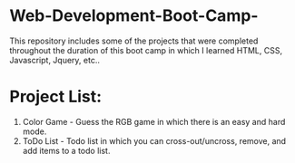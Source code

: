 # Web-Development-Boot-Camp-

This repository includes some of the projects that were completed throughout the duration of this boot camp in which I learned HTML, CSS, Javascript, Jquery, etc.. 


# Project List:
1. Color Game - Guess the RGB game in which there is an easy and hard mode. 
2. ToDo List - Todo list in which you can cross-out/uncross, remove, and add items to a todo list.  
